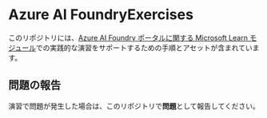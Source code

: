# Azure AI FoundryExercises

このリポジトリには、[Azure AI Foundry ポータルに関する Microsoft Learn モジュール](https://learn.microsoft.com/en-us/training/paths/create-custom-copilots-ai-studio/)での実践的な演習をサポートするための手順とアセットが含まれています。

## 問題の報告

演習で問題が発生した場合は、このリポジトリで**問題**として報告してください。
